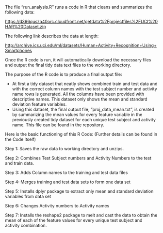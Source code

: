 The file “run_analysis.R” runs a code in R that cleans and summarizes the following data:

https://d396qusza40orc.cloudfront.net/getdata%2Fprojectfiles%2FUCI%20HAR%20Dataset.zip 

The following link describes the data at length:

http://archive.ics.uci.edu/ml/datasets/Human+Activity+Recognition+Using+Smartphones 

Once the R code is run, it will automatically download the necessary files and output the final tidy data text files to the working directory.

The purpose of the R code is to produce a final output file: 
-	At first a tidy dataset that neatly shows combined train and test data and with the correct column names with the test subject number and activity name rows is generated. All the columns have been provided with descriptive names. This dataset only shows the mean and standard deviation feature variables.
-	Using this dataset, the final output file, “proj_data_mean.txt”, is created by summarizing the mean values for every feature variable in the previously created tidy dataset for each unique test subject and activity name. This file can be found in the repository.

Here is the basic functioning of this R Code:
(Further details can be found in the Code itself)

Step 1: Saves the raw data to working directory and unzips.

Step 2: Combines Test Subject numbers and Activity Numbers to the test and train data. 

Step 3: Adds Column names to the training and test data files

Step 4: Merges training and test data sets to form one data set

Step 5: Installs dplyr package to extract only mean and standard deviation variables from data set

Step 6: Changes Activity numbers to Activity names

Step 7: Installs the reshape2 package to melt and cast the data to obtain the mean of each of the feature values for every unique test subject and activity combination.





